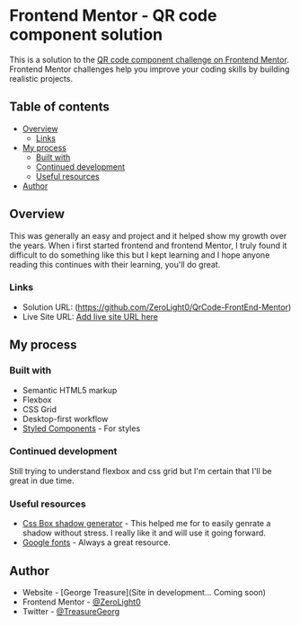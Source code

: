 # Frontend Mentor - QR code component solution

This is a solution to the [QR code component challenge on Frontend Mentor](https://www.frontendmentor.io/challenges/qr-code-component-iux_sIO_H). Frontend Mentor challenges help you improve your coding skills by building realistic projects.

## Table of contents

- [Overview](#overview)
  - [Links](#links)
- [My process](#my-process)
  - [Built with](#built-with)
  - [Continued development](#continued-development)
  - [Useful resources](#useful-resources)
- [Author](#author)

## Overview

This was generally an easy and project and it helped show my growth over the years.
When i first started frontend and frontend Mentor, I truly found it difficult to do something like this but I kept learning and I hope anyone reading this continues with their learning, you'll do great.

### Links

- Solution URL: (https://github.com/ZeroLight0/QrCode-FrontEnd-Mentor)
- Live Site URL: [Add live site URL here](https://your-live-site-url.com)

## My process

### Built with

- Semantic HTML5 markup
- Flexbox
- CSS Grid
- Desktop-first workflow
- [Styled Components](https://styled-components.com/) - For styles

### Continued development

Still trying to understand flexbox and css grid but I'm certain that I'll be great in due time.

### Useful resources

- [Css Box shadow generator](https://cssgenerator.org/box-shadow-css-generator.html) - This helped me for to easily genrate a shadow without stress. I really like it and will use it going forward.
- [Google fonts](https://www.googlefonts.com) - Always a great resource.

## Author

- Website - [George Treasure](Site in development... Coming soon)
- Frontend Mentor - [@ZeroLight0](https://www.frontendmentor.io/profile/ZeroLight0)
- Twitter - [@TreasureGeorg](https://www.twitter.com/TreasureGeorg)
